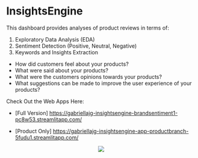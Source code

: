 # InsightsEngine

This dashboard provides analyses of product reviews in terms of: 

1. Exploratory Data Analysis (EDA)
2. Sentiment Detection (Positive, Neutral, Negative)
3. Keywords and Insights Extraction

* How did customers feel about your products? 
* What were said about your products? 
* What were the customers opinions towards your products?
* What suggestions can be made to improve the user experience of your products? 


Check Out the Web Apps Here: 

* [Full Version] https://gabriellajg-insightsengine-brandsentiment1-pc8w53.streamlitapp.com/

* [Product Only] https://gabriellajg-insightsengine-app-productbranch-5fudu1.streamlitapp.com/

</p>
<p align="center">
  <img src="https://github.com/gabriellajg/InsightsEngine/blob/main/Images/Interface.png" >
</p>